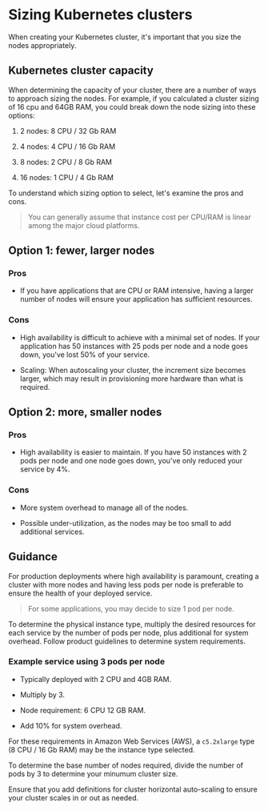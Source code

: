 # Sizing Kubernetes clusters

When creating your Kubernetes cluster, it's important that you size the nodes appropriately.

## Kubernetes cluster capacity

When determining the capacity of your cluster, there are a number of ways to approach sizing the nodes. For example, if you calculated a cluster sizing of 16 cpu and 64GB RAM, you could break down the node sizing into these options:

1. 2 nodes: 8 CPU / 32 Gb RAM

2. 4 nodes: 4 CPU / 16 Gb RAM

3. 8 nodes: 2 CPU / 8 Gb RAM

4. 16 nodes: 1 CPU / 4 Gb RAM

To understand which sizing option to select, let's examine the pros and cons.

> You can generally assume that instance cost per CPU/RAM is linear among the major cloud platforms.

## Option 1: fewer, larger nodes

### Pros

* If you have applications that are CPU or RAM intensive, having a larger number of nodes will ensure your application has sufficient resources.

### Cons

* High availability is difficult to achieve with a minimal set of nodes. If your application has 50 instances with 25 pods per node and a node goes down, you've lost 50% of your service.
  
* Scaling: When autoscaling your cluster, the increment size becomes larger, which may result in provisioning more hardware than what is required.

## Option 2: more, smaller nodes

### Pros

* High availability is easier to maintain. If you have 50 instances with 2 pods per node and one node goes down, you've only reduced your service by 4%.

### Cons

* More system overhead to manage all of the nodes.
  
* Possible under-utilization, as the nodes may be too small to add additional services.

## Guidance

For production deployments where high availability is paramount, creating a cluster with more nodes and having less pods per node is preferable to ensure the health of your deployed service.

> For some applications, you may decide to size 1 pod per node.

To determine the physical instance type, multiply the desired resources for each service by the number of pods per node, plus additional for system overhead. Follow product guidelines to determine system requirements.

### Example service using 3 pods per node

* Typically deployed with 2 CPU and 4GB RAM.
  
* Multiply by 3.

* Node requirement: 6 CPU 12 GB RAM.

* Add 10% for system overhead.

For these requirements in Amazon Web Services (AWS), a `c5.2xlarge` type (8 CPU / 16 Gb RAM) may be the instance type selected.

To determine the base number of nodes required, divide the number of pods by 3 to determine your minumum cluster size.

Ensure that you add definitions for cluster horizontal auto-scaling to ensure your cluster scales in or out as needed.
